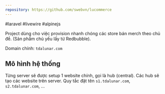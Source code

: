 ```yaml
---
repository: https://github.com/swebvn/lucommerce
---
```

#laravel
#livewire
#alpinejs

Project dùng cho việc provision nhanh chóng các store bán merch theo chủ đề. (Sản phẩm chủ yếu lấy từ Redbubble).

Domain chính: `tdalunar.com`

## Mô hình hệ thống

Từng server sẽ được setup 1 website chính, gọi là hub (central). Các hub sẽ tạo các website trên server. Quy tắc đặt tên `s1.tdalunar.com`, `s2.tdalunar.com`, ...


